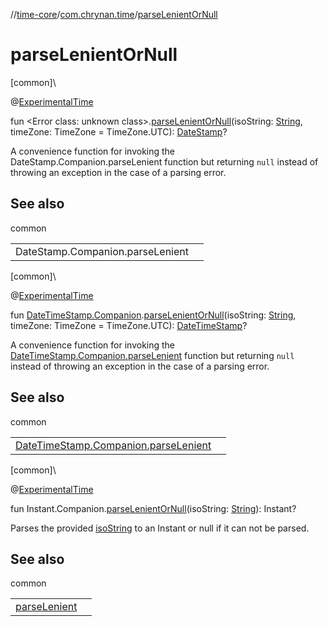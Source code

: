 //[time-core](../../index.md)/[com.chrynan.time](index.md)/[parseLenientOrNull](parse-lenient-or-null.md)

# parseLenientOrNull

[common]\

@[ExperimentalTime](https://kotlinlang.org/api/latest/jvm/stdlib/kotlin.time/-experimental-time/index.html)

fun <!---  GfmCommand {"@class":"org.jetbrains.dokka.gfm.ResolveLinkGfmCommand","dri":{"packageName":"","classNames":"<Error class: unknown class>","callable":null,"target":{"@class":"org.jetbrains.dokka.links.PointingToDeclaration"},"extra":null}} --->&lt;Error class: unknown class&gt;<!--- --->.[parseLenientOrNull](parse-lenient-or-null.md)(isoString: [String](https://kotlinlang.org/api/latest/jvm/stdlib/kotlin/-string/index.html), timeZone: TimeZone = TimeZone.UTC): [DateStamp](-date-stamp/index.md)?

A convenience function for invoking the DateStamp.Companion.parseLenient function but returning `null` instead of throwing an exception in the case of a parsing error.

## See also

common

| | |
|---|---|
| DateStamp.Companion.parseLenient |  |

[common]\

@[ExperimentalTime](https://kotlinlang.org/api/latest/jvm/stdlib/kotlin.time/-experimental-time/index.html)

fun [DateTimeStamp.Companion](-date-time-stamp/-companion/index.md).[parseLenientOrNull](parse-lenient-or-null.md)(isoString: [String](https://kotlinlang.org/api/latest/jvm/stdlib/kotlin/-string/index.html), timeZone: TimeZone = TimeZone.UTC): [DateTimeStamp](-date-time-stamp/index.md)?

A convenience function for invoking the [DateTimeStamp.Companion.parseLenient](parse-lenient.md) function but returning `null` instead of throwing an exception in the case of a parsing error.

## See also

common

| | |
|---|---|
| [DateTimeStamp.Companion.parseLenient](parse-lenient.md) |  |

[common]\

@[ExperimentalTime](https://kotlinlang.org/api/latest/jvm/stdlib/kotlin.time/-experimental-time/index.html)

fun Instant.Companion.[parseLenientOrNull](parse-lenient-or-null.md)(isoString: [String](https://kotlinlang.org/api/latest/jvm/stdlib/kotlin/-string/index.html)): Instant?

Parses the provided [isoString](parse-lenient-or-null.md) to an Instant or null if it can not be parsed.

## See also

common

| | |
|---|---|
| [parseLenient](parse-lenient.md) |  |
